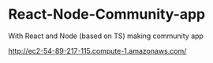 # React-Node-Community-app
With React and Node (based on TS) making community app


http://ec2-54-89-217-115.compute-1.amazonaws.com/
